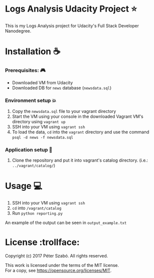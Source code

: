 # Logs Analysis Udacity Project :star:
This is my Logs Analysis project for Udacity's Full Stack Developer Nanodegree.

# Installation :coffee:
### Prerequisites: :video_game:
- Downloaded VM from Udacity
- Downloaded DB for `news` database (`newsdata.sql`)


### Environment setup :boom:
1. Copy the `newsdata.sql` file to your vagrant directory
1. Start the VM using your console in the downloaded Vagrant VM's directory using `vagrant up`
1. SSH into your VM using `vagrant ssh`
1. To load the data, `cd` into the `vagrant` directory and use the command `psql -d news -f newsdata.sql`


### Application setup :wave:
1. Clone the repository and put it into vagrant's catalog directory. (i.e.: `../vagrant/catalog/`)


# Usage :computer:
1. SSH into your VM using `vagrant ssh`
2. `cd` into `/vagrant/catalog`
3. Run `python reporting.py`

An example of the output can be seen in `output_example.txt`

# License :trollface:
Copyright (c) 2017 Péter Szabó. All rights reserved.

This work is licensed under the terms of the MIT license.  
For a copy, see <https://opensource.org/licenses/MIT>.
